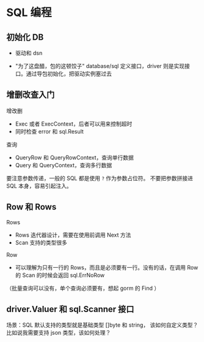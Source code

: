 

# SQL 编程


## 初始化 DB

- 驱动和 dsn
		
- "为了这盘醋，包的这顿饺子" 
	    database/sql 定义接口，driver 则是实现接口。通过导包初始化，把驱动实例塞过去


## 增删改查入门

增改删
- Exec 或者 ExecContext，后者可以用来控制超时
- 同时检查 error 和 sql.Result


查询
- QueryRow 和 QueryRowContext，查询单行数据
- Query 和 QueryContext，查询多行数据


要注意参数传递，一般的 SQL 都是使用 `?` 作为参数占位符。
不要把参数拼接进 SQL 本身，容易引起注入。


## Row 和 Rows

Rows
- Rows 迭代器设计，需要在使用前调用 Next 方法
- Scan 支持的类型很多

Row
- 可以理解为只有一行的 Rows，而且是必须要有一行。没有的话，在调用 Row 的 Scan 的时候会返回 sql.ErrNoRow

（批量查询可以没有，单个查询必须要有，想起 gorm 的 Find ）



## driver.Valuer 和 sql.Scanner 接口

场景：SQL 默认支持的类型就是基础类型 []byte 和 string，
该如何自定义类型？比如说我需要支持 json 类型，该如何处理？
